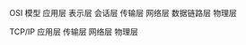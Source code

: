 OSI 模型
    应用层
    表示层
    会话层
    传输层
    网络层
    数据链路层
    物理层

TCP/IP
    应用层
    传输层
    网络层
    物理层